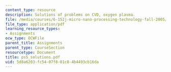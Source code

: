 ```yaml
---
content_type: resource
description: Solutions of problems on CVD, oxygen plasma.
file: /media/courses/6-152j-micro-nano-processing-technology-fall-2005/5d8a6203fc5407f801c84b4493cb16da_ps5_solutions.pdf
file_type: application/pdf
learning_resource_types:
- Assignments
ocw_type: OCWFile
parent_title: Assignments
parent_type: CourseSection
resourcetype: Document
title: ps5_solutions.pdf
uid: 5d8a6203-fc54-07f8-01c8-4b4493cb16da
---
```

